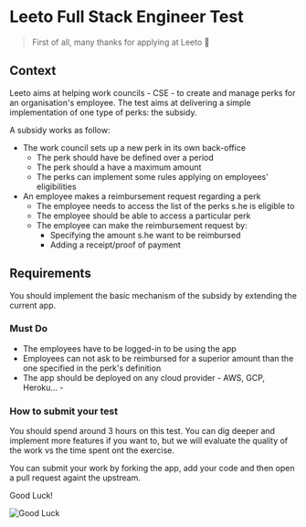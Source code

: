 
# Leeto Full Stack Engineer Test

> First of all, many thanks for applying at Leeto 🙂

## Context 
Leeto aims at helping work councils - CSE - to create and manage perks for an organisation's employee.
The test aims at delivering a simple implementation of one type of perks: the subsidy.

A subsidy works as follow: 
* The work council sets up a new perk in its own back-office
  * The perk should have be defined over a period
  * The perk should a have a maximum amount
  * The perks can implement some rules applying on employees' eligibilities
* An employee makes a reimbursement request regarding a perk
  * The employee needs to access the list of the perks s.he is eligible to
  * The employee should be able to access a particular perk
  * The employee can make the reimbursement request by:
    * Specifying the amount s.he want to be reimbursed
    * Adding a receipt/proof of payment

## Requirements
You should implement the basic mechanism of the subsidy by extending the current app.

### Must Do
* The employees have to be logged-in to be using the app
* Employees can not ask to be reimbursed for a superior amount than the one specified in the perk's definition
* The app should be deployed on any cloud provider - AWS, GCP, Heroku... -

### How to submit your test
You should spend around 3 hours on this test. 
You can dig deeper and implement more features if you want to, but we will evaluate the quality of the work vs the time spent ont the exercise.

You can submit your work by forking the app, add your code and then open a pull request againt the upstream.

Good Luck!

![Good Luck](https://media.giphy.com/media/rXliavIYbs60o/giphy.gif)
